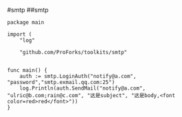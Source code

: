 #smtp
##smtp

    package main

    import (
        "log"

        "github.com/ProForks/toolkits/smtp"
    

    func main() {
        auth := smtp.LoginAuth("notify@a.com", "password","smtp.exmail.qq.com:25")
        log.Println(auth.SendMail("notify@a.com", "ulric@b.com;rain@c.com", "这是subject", "这是body,<font color=red>red</font>"))
    }
